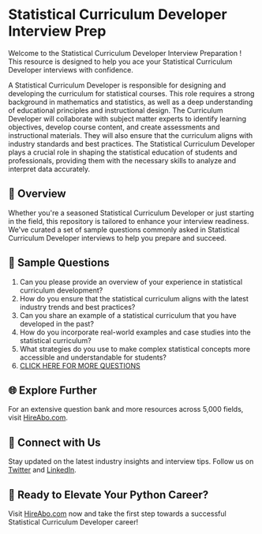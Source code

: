# Statistical Curriculum Developer Interview Prep

Welcome to the Statistical Curriculum Developer Interview Preparation ! This resource is designed to help you ace your Statistical Curriculum Developer interviews with confidence.

A Statistical Curriculum Developer is responsible for designing and developing the curriculum for statistical courses. This role requires a strong background in mathematics and statistics, as well as a deep understanding of educational principles and instructional design. The Curriculum Developer will collaborate with subject matter experts to identify learning objectives, develop course content, and create assessments and instructional materials. They will also ensure that the curriculum aligns with industry standards and best practices. The Statistical Curriculum Developer plays a crucial role in shaping the statistical education of students and professionals, providing them with the necessary skills to analyze and interpret data accurately.

## 🚀 Overview

Whether you're a seasoned Statistical Curriculum Developer or just starting in the field, this repository is tailored to enhance your interview readiness. We've curated a set of sample questions commonly asked in Statistical Curriculum Developer interviews to help you prepare and succeed.

## 📝 Sample Questions

1. Can you please provide an overview of your experience in statistical curriculum development?
2. How do you ensure that the statistical curriculum aligns with the latest industry trends and best practices?
3. Can you share an example of a statistical curriculum that you have developed in the past?
4. How do you incorporate real-world examples and case studies into the statistical curriculum?
5. What strategies do you use to make complex statistical concepts more accessible and understandable for students?
6. [CLICK HERE FOR MORE QUESTIONS](https://hireabo.com/job/19_1_26/Statistical%20Curriculum%20Developer)

## 🌐 Explore Further

For an extensive question bank and more resources across 5,000 fields, visit [HireAbo.com](https://www.hireabo.com).

## 📱 Connect with Us

Stay updated on the latest industry insights and interview tips. Follow us on [Twitter](https://twitter.com/hireabo) and [LinkedIn](https://www.linkedin.com/in/hire-abo-3609972a8/).

## 🚀 Ready to Elevate Your Python Career?

Visit [HireAbo.com](https://www.hireabo.com) now and take the first step towards a successful Statistical Curriculum Developer career!